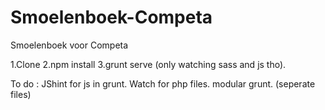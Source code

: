 # Smoelenboek-Competa
Smoelenboek voor Competa


1.Clone
2.npm install
3.grunt serve (only watching sass and js tho).

To do : JShint for js in grunt.
        Watch for php files.
        modular grunt. (seperate files)
